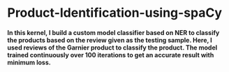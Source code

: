 # Product-Identification-using-spaCy

#### In this kernel, I build a custom model classifier based on NER to classify the products based on the review given as the testing sample. Here, I used reviews of the Garnier product to classify the product. The model trained continuously over 100 iterations to get an accurate result with minimum loss.
